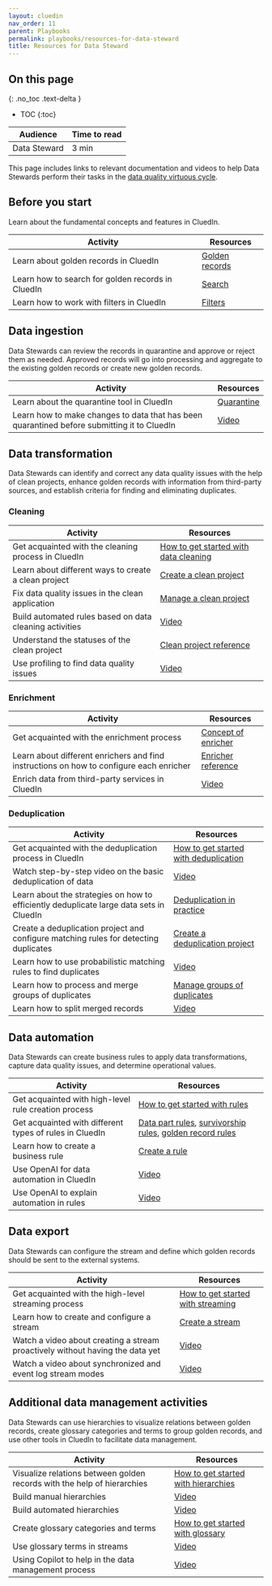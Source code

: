 ```yaml
---
layout: cluedin
nav_order: 11
parent: Playbooks
permalink: playbooks/resources-for-data-steward
title: Resources for Data Steward
---
```

## On this page
{: .no_toc .text-delta }
- TOC
{:toc}

| Audience | Time to read |
|--|--|
| Data Steward | 3 min |

This page includes links to relevant documentation and videos to help Data Stewards perform their tasks in the [data quality virtuous cycle](/playbooks/start-your-cluedin-project#data-journey).

## Before you start

Learn about the fundamental concepts and features in CluedIn.

| Activity | Resources |
|--|--|
| Learn about golden records in CluedIn | [Golden records](/key-terms-and-features/golden-records) |
| Learn how to search for golden records in CluedIn | [Search](/key-terms-and-features/search) |
| Learn how to work with filters in CluedIn | [Filters](/key-terms-and-features/filters) |

## Data ingestion

Data Stewards can review the records in quarantine and approve or reject them as needed. Approved records will go into processing and aggregate to the existing golden records or create new golden records.

| Activity | Resources |
|--|--|
| Learn about the quarantine tool in CluedIn| [Quarantine](/integration/additional-operations-on-records/quarantine) |
| Learn how to make changes to data that has been quarantined before submitting it to CluedIn | [Video](https://vimeo.com/manage/videos/818029549) |

## Data transformation

Data Stewards can identify and correct any data quality issues with the help of clean projects, enhance golden records with information from third-party sources, and establish criteria for finding and eliminating duplicates.

### Cleaning

| Activity | Resources |
|--|--|
| Get acquainted with the cleaning process in CluedIn | [How to get started with data cleaning](/getting-started/manual-data-cleaning) |
| Learn about different ways to create a clean project | [Create a clean project](/preparation/clean/create-clean-project) |
| Fix data quality issues in the clean application | [Manage a clean project](/preparation/clean/manage-clean-project) |
| Build automated rules based on data cleaning activities | [Video](https://vimeo.com/manage/videos/818226739) |
| Understand the statuses of the clean project | [Clean project reference](/preparation/clean/clean-reference) |
| Use profiling to find data quality issues | [Video](https://vimeo.com/manage/videos/915819936) |

### Enrichment

| Activity | Resources |
|--|--|
| Get acquainted with the enrichment process | [Concept of enricher](/preparation/enricher/concept-of-enricher) |
| Learn about different enrichers and find instructions on how to configure each enricher | [Enricher reference](/preparation/enricher/enricher-reference) |
| Enrich data from third-party services in CluedIn | [Video](https://vimeo.com/manage/videos/818212859) |

### Deduplication

| Activity | Resources |
|--|--|
| Get acquainted with the deduplication process in CluedIn | [How to get started with deduplication](/getting-started/data-deduplication) |
| Watch step-by-step video on the basic deduplication of data | [Video](https://vimeo.com/manage/videos/818181700) |
| Learn about the strategies on how to efficiently deduplicate large data sets in CluedIn | [Deduplication in practice](/management/deduplication/deduplication-in-practice) |
| Create a deduplication project and configure matching rules for detecting duplicates | [Create a deduplication project](/management/deduplication/create-a-deduplication-project) |
| Learn how to use probabilistic matching rules to find duplicates | [Video](https://vimeo.com/manage/videos/818195428) |
| Learn how to process and merge groups of duplicates | [Manage groups of duplicates](/management/deduplication/manage-groups-of-duplicates) |
| Learn how to split merged records | [Video](https://vimeo.com/manage/videos/818196287) |

## Data automation

Data Stewards can create business rules to apply data transformations, capture data quality issues, and determine operational values.

| Activity | Resources |
|--|--|
| Get acquainted with high-level rule creation process | [How to get started with rules](/getting-started/rule-builder) |
| Get acquainted with different types of rules in CluedIn | [Data part rules](/management/rules/rule-types#data-parts-rules), [survivorship rules](/management/rules/rule-types#survivorship-rules), [golden record rules](/management/rules/rule-types#golden-record-rules) |
| Learn how to create a business rule | [Create a rule](/management/rules/create-rule) |
| Use OpenAI for data automation in CluedIn | [Video](https://vimeo.com/manage/videos/811556560) |
| Use OpenAI to explain automation in rules | [Video](https://vimeo.com/manage/videos/811562503) |

## Data export

Data Stewards can configure the stream and define which golden records should be sent to the external systems.

| Activity | Resources |
|--|--|
| Get acquainted with the high-level streaming process | [How to get started with streaming](/getting-started/data-streaming) |
| Learn how to create and configure a stream | [Create a stream](/consume/streams/create-a-stream) |
| Watch a video about creating a stream proactively without having the data yet | [Video](https://vimeo.com/manage/videos/818559305) |
| Watch a video about synchronized and event log stream modes | [Video](https://vimeo.com/manage/videos/818044917) |

## Additional data management activities

Data Stewards can use hierarchies to visualize relations between golden records, create glossary categories and terms to group golden records, and use other tools in CluedIn to facilitate data management.

| Activity | Resources |
|--|--|
| Visualize relations between golden records with the help of hierarchies | [How to get started with hierarchies](/getting-started/hierarchy-builder) |
| Build manual hierarchies | [Video](https://vimeo.com/manage/videos/818043927) |
| Build automated hierarchies | [Video](https://vimeo.com/manage/videos/818032837) |
| Create glossary categories and terms | [How to get started with glossary](/getting-started/glossary) |
| Use glossary terms in streams | [Video](https://vimeo.com/manage/videos/818045893) |
| Using Copilot to help in the data management process | [Video](https://vimeo.com/manage/videos/915817750) |